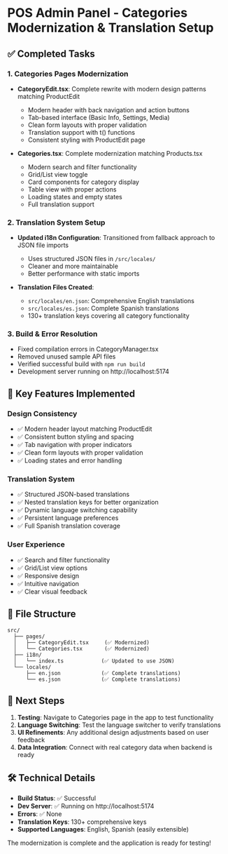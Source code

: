 # POS Admin Panel - Categories Modernization & Translation Setup

## ✅ Completed Tasks

### 1. Categories Pages Modernization
- **CategoryEdit.tsx**: Complete rewrite with modern design patterns matching ProductEdit
  - Modern header with back navigation and action buttons
  - Tab-based interface (Basic Info, Settings, Media)
  - Clean form layouts with proper validation
  - Translation support with t() functions
  - Consistent styling with ProductEdit page

- **Categories.tsx**: Complete modernization matching Products.tsx
  - Modern search and filter functionality
  - Grid/List view toggle
  - Card components for category display
  - Table view with proper actions
  - Loading states and empty states
  - Full translation support

### 2. Translation System Setup
- **Updated i18n Configuration**: Transitioned from fallback approach to JSON file imports
  - Uses structured JSON files in `/src/locales/`
  - Cleaner and more maintainable
  - Better performance with static imports

- **Translation Files Created**:
  - `src/locales/en.json`: Comprehensive English translations
  - `src/locales/es.json`: Complete Spanish translations
  - 130+ translation keys covering all category functionality

### 3. Build & Error Resolution
- Fixed compilation errors in CategoryManager.tsx
- Removed unused sample API files
- Verified successful build with `npm run build`
- Development server running on http://localhost:5174

## 🎯 Key Features Implemented

### Design Consistency
- ✅ Modern header layout matching ProductEdit
- ✅ Consistent button styling and spacing
- ✅ Tab navigation with proper indicators
- ✅ Clean form layouts with proper validation
- ✅ Loading states and error handling

### Translation System
- ✅ Structured JSON-based translations
- ✅ Nested translation keys for better organization
- ✅ Dynamic language switching capability
- ✅ Persistent language preferences
- ✅ Full Spanish translation coverage

### User Experience
- ✅ Search and filter functionality
- ✅ Grid/List view options
- ✅ Responsive design
- ✅ Intuitive navigation
- ✅ Clear visual feedback

## 📂 File Structure

```
src/
  ├── pages/
  │   ├── CategoryEdit.tsx     (✅ Modernized)
  │   └── Categories.tsx       (✅ Modernized)
  ├── i18n/
  │   └── index.ts            (✅ Updated to use JSON)
  └── locales/
      ├── en.json             (✅ Complete translations)
      └── es.json             (✅ Complete translations)
```

## 🚀 Next Steps

1. **Testing**: Navigate to Categories page in the app to test functionality
2. **Language Switching**: Test the language switcher to verify translations
3. **UI Refinements**: Any additional design adjustments based on user feedback
4. **Data Integration**: Connect with real category data when backend is ready

## 🛠️ Technical Details

- **Build Status**: ✅ Successful
- **Dev Server**: ✅ Running on http://localhost:5174
- **Errors**: ✅ None
- **Translation Keys**: 130+ comprehensive keys
- **Supported Languages**: English, Spanish (easily extensible)

The modernization is complete and the application is ready for testing!
